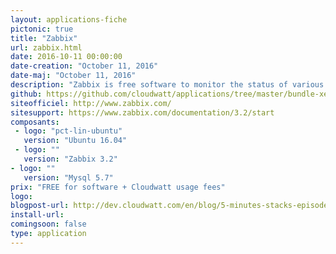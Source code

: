 ```yaml
---
layout: applications-fiche
pictonic: true
title: "Zabbix"
url: zabbix.html
date: 2016-10-11 00:00:00
date-creation: "October 11, 2016"
date-maj: "October 11, 2016"
description: "Zabbix is free software to monitor the status of various network services, servers and other network equipment; and producing dynamic graphics resource consumption."
github: https://github.com/cloudwatt/applications/tree/master/bundle-xenial-zabbix
siteofficiel: http://www.zabbix.com/
sitesupport: https://www.zabbix.com/documentation/3.2/start
composants:
 - logo: "pct-lin-ubuntu"
   version: "Ubuntu 16.04"
 - logo: ""
   version: "Zabbix 3.2"
- logo: ""
   version: "Mysql 5.7"
prix: "FREE for software + Cloudwatt usage fees"
logo: 
blogpost-url: http://dev.cloudwatt.com/en/blog/5-minutes-stacks-episode-thirtysix-zabbix.html
install-url:
comingsoon: false
type: application
---
```

